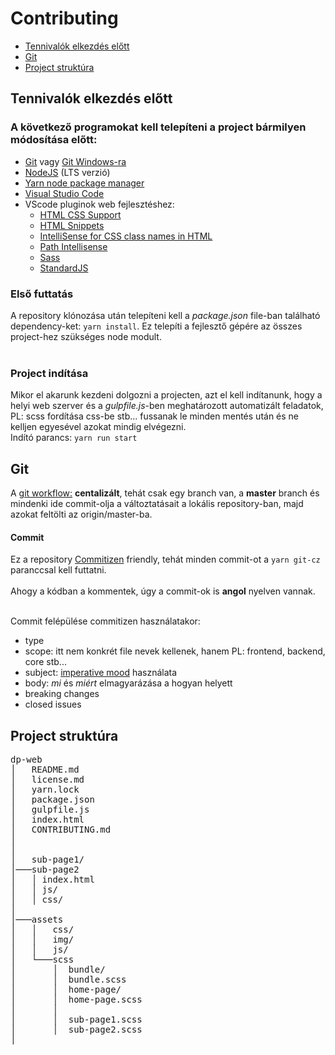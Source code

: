 # Contributing

+ [Tennivalók elkezdés előtt](#prestart)
+ [Git](#git)
+ [Project struktúra](#structure)

<a name="prestart"></a>

## Tennivalók elkezdés előtt

### A következő programokat kell telepíteni a project bármilyen módosítása előtt:
+ [Git](https://git-scm.com/) vagy [Git Windows-ra](https://gitforwindows.org/)
+ [NodeJS](https://nodejs.org/) (LTS verzió)
+ [Yarn node package manager](https://yarnpkg.com/)
+ [Visual Studio Code](https://code.visualstudio.com/)
+ VScode pluginok web fejlesztéshez:
    + [HTML CSS Support](https://marketplace.visualstudio.com/items?itemName=ecmel.vscode-html-css)
    + [HTML Snippets](https://marketplace.visualstudio.com/items?itemName=abusaidm.html-snippets)
    + [IntelliSense for CSS class names in HTML](https://marketplace.visualstudio.com/items?itemName=Zignd.html-css-class-completion)
    + [Path Intellisense](https://marketplace.visualstudio.com/items?itemName=christian-kohler.path-intellisense)
    + [Sass](https://marketplace.visualstudio.com/items?itemName=Syler.sass-indented)
    + [StandardJS](https://marketplace.visualstudio.com/items?itemName=chenxsan.vscode-standardjs)

### Első futtatás

A repository klónozása után telepíteni kell a *package.json* file-ban található dependency-ket: ```yarn install```. Ez telepíti a fejlesztő gépére az összes project-hez szükséges node modult.<br><br>

### Project indítása

Mikor el akarunk kezdeni dolgozni a projecten, azt el kell indítanunk, hogy a helyi web szerver és a *gulpfile.js*-ben meghatározott automatizált feladatok, PL: scss fordítása css-be stb... fussanak le minden mentés után és ne kelljen egyesével azokat mindig elvégezni.<br>
Indító parancs: ```yarn run start```

<a name="git"></a>

## Git 

A [git workflow:](https://www.atlassian.com/git/tutorials/comparing-workflows#centralized-workflow) **centalizált**, tehát csak egy branch van, a **master** branch és mindenki ide commit-olja a változtatásait a lokális repository-ban, majd azokat feltölti az origin/master-ba.

#### Commit
Ez a repository [Commitizen](https://yarnpkg.com/en/package/commitizen) friendly, tehát minden commit-ot a ```yarn git-cz``` paranccsal kell futtatni.<br><br>
Ahogy a kódban a kommentek, úgy a commit-ok is **angol** nyelven vannak.<br><br>

Commit felépülése commitizen használatakor:

+ type
+ scope: itt nem konkrét file nevek kellenek, hanem PL: frontend, backend, core stb...
+ subject: [imperative mood](https://en.wikipedia.org/wiki/Imperative_mood) használata
+ body: *mi* és *miért* elmagyarázása a hogyan helyett
+ breaking changes
+ closed issues


<a name="structure"></a>

## Project struktúra
<pre>
dp-web
│   README.md
│   license.md   
│   yarn.lock
│   package.json
│	gulpfile.js
│   index.html
│   CONTRIBUTING.md
│
│
│   sub-page1/
│───sub-page2
│   │ index.html
│   │ js/
│   │ css/
│
│───assets
│   │   css/
│   │   img/
│   │   js/
│   └───scss
│       │  bundle/
│       │  bundle.scss
│       │  home-page/
│       │  home-page.scss 
│       │  
│       │  sub-page1.scss
│       │  sub-page2.scss
│   
</pre>
